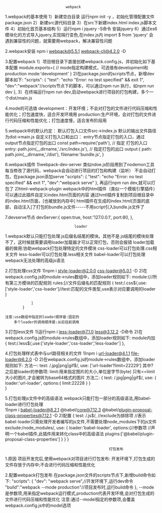                 
                                webpack
1.webpack的基本使用
    1）新建空白目录 运行npm init -y ，初始化管理配置文件package.json
    2）新建src源代码目录
    3）在src下新建index.html index.js脚本文件
    4）初始化首页基本结构
    5）运行npm i jquery -S命令 安装jquery
    6）通过es6模块化的方式导入jquery,实现隔行变色,在index.js内 import $ from 'jquery'
        会遇到兼容性的问题，就需要用webpack，解决兼容性问题

2.webpack安装
    npm i webpack@5.5.1 webpack-cli@4.2.0 -D

3.配置webpack
    1）项目根目录下直接创建webpack.config.js，并初始化如下基本配置
       module.exports={
         // mode指定构建模式，可选值有development和production
        mode:'development'
        }
    2)在package.json的scripts节点，新增dev脚本如下:
          "scripts": {
        "test": "echo \"Error: no test specified\" && exit 1",
        "dev":"webpack"//scripts节点下的脚本，可以通过npm run 执行，如npm run dev
        },
    3）在终端运行npm run dev,启动webpack进行项目的打包构建，多个一个dist/main.js

4.mode的可选值
    development：开发环境；不会对打包的文件进行代码压缩和性能优化；打包速度快，适合开发环境用
    production:生产环境，会对打包的文件进行代码压缩和性能优化；打包速度慢，适合发布阶段用

5.webpack中的默认约定：
    默认打包入口文件src->index.js
    默认的输出文件路径为dist->main.js
    自定义打包入口和出口：
        entry节点指定打包的入口，通过output节点指定打包的出口
        const path=require('path'),
            // 指定 打包的入口
        entry: path.join(__dirname,'./src/index.js'),
            // 指定打包的出口
        output:{
            path: path.join(__dirname,'./dist'),
            filename:'bundle.js',
        }

6.webpack插件
    1)webpack-dev-server
        类似ndoe.js阶段用到了nodemon工具
        每当修改了源代码，webpack会自动进行项目的打包和构建（监听）
        不会自动打包，在package.json添加serve
            "scripts": {
                    "test": "echo \"Error: no test specified\" && exit 1",
                    "dev":"webpack   serve"
                },
        再运行npm run dev,就可以打包了
    2)html-webpack-plugin
        webpack中的html插件（类似一个模板引擎插件）
        可以通过此插件自定义index.html页面的内容
            通过hmtl插件复制到项目根目录中的index.html页面，[也被放到内存中]
            html插件在生成的index.html[页面的底部，自动注入]了打包的bundle.js文件-----不用script引入bundle.js文件了


7.devserve节点
            devServer:{
                        open:true,
                        host:'127.0.0.1',
                        port:80,
                    },



                                    loader

1.webpack默认只能打包处理.js后缀名结尾的模块。其他不是.js结尾的模块处理不了，这时候就需要调用loader加载器才可以正常打包，否则会报错
    loader加载器的做用:协助webpack打包处理特定的文件模块
        css-loader可以打包处理.css相关文件
        less-loader可以打包处理.less相关文件
        babel-loader可以打包处理webpack无法处理的高级js语法
        
2.打包处理css文件
    1)npm i style-loader@2.0.0 css-loader@5.0.1 -D
    2)在webpack.config.js的module->rules数组中，添加loader规则如下:
        module:{//所有第三方模块的匹配规则
            rules:[//文件后缀名的匹配规则
                {
                    test:/\.css$/,use:['style-loader','css-loader']//test:匹配的文件类型,use表示对应要调用的loader
                    }

                ]
            }

    注意:use数组中指定的loader顺序是:固定的
        多个loader的调用顺序是:从后往前调用

3.打包less文件
    1)运行npm i less-loader@7.1.0 less@3.12.2 -D命令
    2)在webpack.config.js的module->rules数组中，添加loader规则如下:
         module内加   
            {
                test:/\.less$/,use:['style-loader','css-loader','less-loader']
            },

4.打包处理样式表中与url路径相关的文件
    1)npm i url-loader@4.1.1 file-loader@6.2.0 -D
    2)在webpack.config.js的module->rules数组中，添加loader规则如下:
     方法一:
             test: /\.jpg|png|gif$/, use: ['url-loader?limit=22229']
        其中?之后是loader的参数项:
            limit:用来指定图片的大小,单位是字节(byte)
            只有<=limit大小的图片,才会被转为base64格式的图片
     方法二:
            {
            test: /\.jpg|png|gif$/,
                        use: {
                            loader:'url-loader',
                            options:{
                                limit:22228
                            }
                        }  
            }
            


5.打包处理js文件中的高级语法
    webpack只能打包一部分的高级语法,用babel-loader进行打包处理  
    1)npm i babel-loader@8.2.1 @babel/core@7.12.3 @babel/plugin-proposal-class-properties@7.12.1 -D
    2)配置
        {
            test: /\.js$/,
                    //exclude为排除项
                    //表示babel-loader只需处理开发者编写的js文件,不需要处理node_modules下的js文件
                    exclude:/node_modules/,
                    use: {
                        loader:'babel-loader',
                        options:{//参数项
                            //声明一个babel插件,此插件用来转化class中的高级语法
                            plugins:['@babel/plugin-proposal-class-properties']
                        }
                    }
        }


                                                    打包发布
1.原因
    项目开发完后,使用webpack对项目进行打包发布:
        开发环境下,打包生成的文件存放于内存中;不会进行代码压缩和性能优化
                   
2.配置webpack打包发布
    在package.json文件的scripts节点下,新增build命令如下:
    "scripts": {
            "dev": "webpack serve",//开发环境下,运行dev命令
            "build":"webpack --mode production"//项目发布时,运行build命令
        },
    --mode是参数项,用来指定webpack运行模式,production代表开发环境,会对打包生成的文件进行代码压缩和性能优化
    注意:通过--model指定的参数项,会覆盖webpack.config.js中的model选项
                                    
